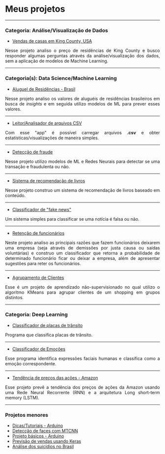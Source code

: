 # Meus projetos

---
### Categoria: Análise/Visualização de Dados

- [Vendas de casas em King County, USA](https://www.kaggle.com/olavomendes/house-sales-in-king-county-usa-analysis-pt-br/notebook)
<p align="justify">
  Nesse projeto analiso o preço de residências de King County e busco responder algumas perguntas através da análise/visualização 
  dos dados, sem a aplicação de modelos de Machine Learning.
</p>

---

### Categoria(s): Data Science/Machine Learning

- [Aluguel de Residências - Brasil](https://www.kaggle.com/olavomendes/rental-prices-in-brazil/notebook)
<p align="justify">
  Nesse projeto analiso os valores de aluguéis de residências brasileiros em busca de <i>insights</i> e 
  em seguida utilizo modelos de ML para prever esses valores.
</p>

---

- [Leitor/Analisador de arquivos CSV](https://github.com/olavomendes/codenation-streamlit)
<p align="justify">
  Com esse "app" é possível carregar arquivos <b>.csv</b> e obter estatísticas/visualizações de maneira
  simples.
</p>

---

- [Detecção de fraude](https://www.kaggle.com/olavomendes/fraude-de-cr-dito-ptbr/notebook)
<p align="justify">
  Nesse projeto utilizo modelos de ML e Redes Neurais para detectar se uma transação e fraudulenta ou não.
</p>

---

- [Sistema de recomendação de livros](https://www.kaggle.com/olavomendes/book-recommender/notebook)
<p align="justify">
  Nesse projeto construo um sistema de recomendação de livros baseado em conteúdo.
</p>

--- 

- [Classificador de "fake news"](https://www.kaggle.com/olavomendes/your-first-fake-news-classifier/notebook)
<p align="justify">
  Um sistema simples para classificar se uma notícia é falsa ou não.
</p>

---

- [Retenção de funcionários](https://www.kaggle.com/olavomendes/reten-o-de-funcion-rios-ptbr/notebook)
<p align="justify">
  Neste projeto analiso as principais razões que fazem funcionários deixarem uma empresa (seja através de demissões por justa causa ou saídas 
  voluntárias) e construo um classificador que retorna a probabilidade de determinado funcionário ficar ou deixar a empresa, além de apresentar
  sugestões para reter os funcionários.
</p>

---

- [Agrupamento de Clientes](https://www.kaggle.com/olavomendes/agrupamento-de-clientes-ptbr/notebook)
<p align="justify">
  Esse é um projeto de aprendizado não-supervisionado no qual utilizo o algoritmo KMeans para agrupar clientes de um shopping em
  grupos distintos.
</p>

---

### Categoria: Deep Learning

- [Classificador de placas de trânsito](https://www.kaggle.com/olavomendes/traffic-signs-recognition/notebook)
<p align="justify">
  Programa que classifica placas de trânsito.
</p>

---

- [Classificador de Emoções](https://www.kaggle.com/olavomendes/your-first-emoji-creator/notebook)
<p align="justify">
  Esse programa identifica expressões faciais humanas e classifica como a emoção correspondente.
</p>

---

- [Tendência de preços das ações - Amazon](https://www.kaggle.com/olavomendes/your-first-rnn-model/notebook)
<p align="justify">
  Esse projeto prevê a tendência dos preços de ações da Amazon usando uma Rede Neural Recorrente (RNN) e a arquitetura Long short-term memory (LSTM).
</p>

---

### Projetos menores

- [Dicas/Tutoriais - Arduino](https://github.com/olavomendes/arduino-dicas-tutoriais)
- [Detecção de faces com MTCNN](https://www.kaggle.com/olavomendes/detect-faces-with-3-lines-of-python-code)
- [Projeto básicos - Arduino](https://github.com/olavomendes/projetos-livro-arduino-basico)
- [Previsão de vendas usando Keras](https://github.com/olavomendes/Projetos-DS-ML-DL/blob/master/Deep%20Learning/previsao_vendas_Keras.ipynb)
- [Análise dos suicídios no Brasil](https://github.com/olavomendes/Projetos-DS-ML-DL/blob/master/Data%20Analysis/suicidios_no_Brasil.ipynb)

